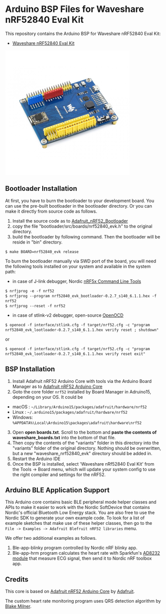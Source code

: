 Arduino BSP Files for Waveshare nRF52840 Eval Kit
==================================================

This repository contains the Arduino BSP for Waveshare nRF52840 Eval Kit:

- [Waveshare nRF52840 Eval Kit](https://www.waveshare.com/nrf52840-eval-kit.htm)
<img src="nrf52840-eval-kit-1.jpg" width="400" height="400" />

## Bootloader Installation

At first, you have to burn the bootloader to your development board. You can use the pre-built bootloader in the bootloader directory. Or you can make it directly from source code as follows.

 1. Install the source code as to [Adafruit_nRF52_Bootloader](https://github.com/adafruit/Adafruit_nRF52_Bootloader)
 2. copy the file "bootloader/src/boards/nrf52840\_evk.h" to the original directory.
 3. build the bootloader by following command. Then the bootloader will be reside in "bin" directory.
```
$ make BOARD=nrf52840_evk release
```

To burn the bootloader manually via SWD port of the board, you will need the following tools installed on your system and available in the system path:

- in case of J-link debugger, Nordic [nRF5x Command Line Tools](http://infocenter.nordicsemi.com/index.jsp?topic=%2Fcom.nordic.infocenter.tools%2Fdita%2Ftools%2Fnrf5x_command_line_tools%2Fnrf5x_installation.html)
```
$ nrfjprog -e -f nrf52
$ nrfjprog --program nrf52840_evk_bootloader-0.2.7_s140_6.1.1.hex -f nrf52
$ nrfjprog --reset -f nrf52
```

- in case of stlink-v2 debugger, open-source [OpenOCD](https://openocd.org)
```
$ openocd -f interface/stlink.cfg -f target/nrf52.cfg -c "program nrf52840_evk_lootloader-0.2.7_s140_6.1.1.hex verify reset ; shutdown"
```
or
```
$ openocd -f interface/stlink.cfg -f target/nrf52.cfg -c "program nrf52840_evk_lootloader-0.2.7_s140_6.1.1.hex verify reset exit"
```

## BSP Installation

 1. Install Adafruit nRF52 Arduino Core with tools via the Arduino Board Manager as to [Adafruit nRF52 Arduino Core](https://www.github.com/adafruit/Adafruit_nRF52_Arduino)
 2. Goto the core folder `nrf52` installed by Board Manager in Adruino15, depending on your OS. It could be
  * macOS  : `~/Library/Arduino15/packages/adafruit/hardware/nrf52`
  * Linux  : `~/.arduino15/packages/adafruit/hardware/nrf52`
  * Windows: `%APPDATA%\Local\Arduino15\packages\adafruit\hardware\nrf52`
 3. Open **open boards.txt**. Scroll to the bottom and **paste the contents of waveshare\_boards.txt** into the bottom of that file.
 4. Then copy the contents of the "variants" folder in this directory into the "variants" folder of the original directory. Nothing should be overwritten, but a new "waveshare\_nrf52840\_evk" directory should be added in.
 5. Restart the Arduino IDE
 6. Once the BSP is installed, select 'Waveshare nRf52840 Eval Kit' from the Tools -> Board menu, which will update your system config to use the right compiler and settings for the nRF52.

## Arduino BLE Application Support

This Arduino core contains basic BLE peripheral mode helper classes and APIs
to make it easier to work with the Nordic SoftDevice that contains Nordic's
official Bluetooth Low Energy stack. You are also free to use the Nordic SDK
to generate your own example code. To look for a list of example sketches that
make use of these helper classes, then go to the `File -> Examples -> Adafruit
Blefruit nRF52 libraries` menu.

We offer two additional examples as follows.
 1. Ble-app-blinky program controlled by Nordic nRF blinky app.
 2. Ble-app-hrm program calculates the heart rate with Sparkfun's [AD8232 module](https://www.sparkfun.com/products/12650) that measure ECG signal, then send it to Nordic nRF toolbox app.

## Credits

This core is based on [Adafruit nRF52 Arduino Core](https://github.com/adafruit/Adafruit_nRF52_Arduino) by [Adafruit](https://www.adafruit.com).

The custom heart rate monitoring program uses QRS detection algorithm by [Blake Milner](https://github.com/blakeMilner/real_time_QRS_detection).
